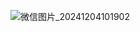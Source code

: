 ![微信图片_20241204101902](https://github.com/user-attachments/assets/0f06e502-0029-45af-bacb-8956f50359e2)
